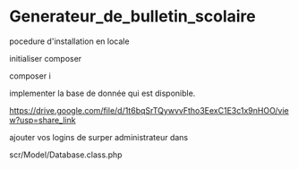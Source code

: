 # Generateur_de_bulletin_scolaire

pocedure d'installation en locale

initialiser composer

composer i

implementer la base de donnée qui est disponible.

https://drive.google.com/file/d/1t6bqSrTQywvvFtho3EexC1E3c1x9nHOO/view?usp=share_link

ajouter vos logins de surper administrateur dans

scr/Model/Database.class.php


